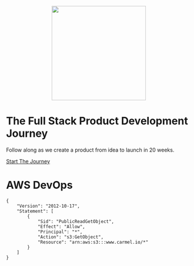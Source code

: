 <p align="center">
  <a href="https://www.youtube.com/playlist?list=PL9YBPmbctP4hSF3Runs61TGt7j1gjDj5z">
    <img height="256" src="https://cloud.githubusercontent.com/assets/1070218/25854370/6cdab1b6-34d8-11e7-92ff-3aada877f9d6.jpg">
  </a>

# The Full Stack Product Development Journey

Follow along as we create a product from idea to launch in 20 weeks.

[Start The Journey](https://www.youtube.com/embed/videoseries?list=PL9YBPmbctP4hSF3Runs61TGt7j1gjDj5z)

# AWS DevOps

```
{
    "Version": "2012-10-17",
    "Statement": [
        {
            "Sid": "PublicReadGetObject",
            "Effect": "Allow",
            "Principal": "*",
            "Action": "s3:GetObject",
            "Resource": "arn:aws:s3:::www.carmel.io/*"
        }
    ]
}
```
